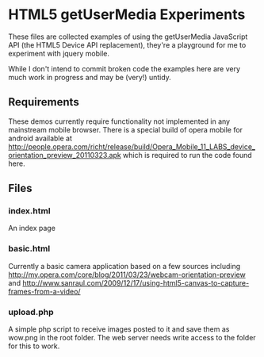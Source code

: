 # HTML5 getUserMedia Experiments

These files are collected examples of using the getUserMedia JavaScript API (the HTML5 Device API replacement), they're a playground for me to experiment with jquery mobile.

While I don't intend to commit broken code the examples here are very much work in progress and may be (very!) untidy.

## Requirements

These demos currently require functionality not implemented in any mainstream mobile browser. There is a special build of opera mobile for android available at http://people.opera.com/richt/release/build/Opera_Mobile_11_LABS_device_orientation_preview_20110323.apk
 which is required to run the code found here.

## Files

### index.html 

An index page

### basic.html

Currently a basic camera application based on a few sources including http://my.opera.com/core/blog/2011/03/23/webcam-orientation-preview and http://www.sanraul.com/2009/12/17/using-html5-canvas-to-capture-frames-from-a-video/

### upload.php

A simple php script to receive images posted to it and save them as wow.png in the root folder. The web server needs write access to the folder for this to work.